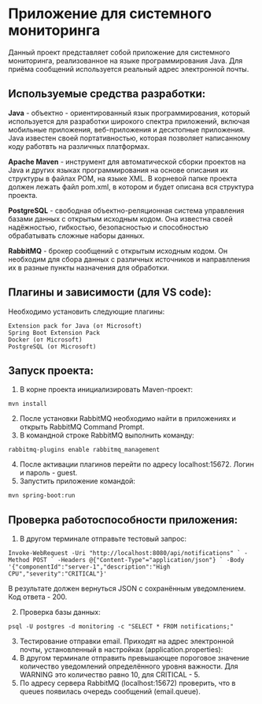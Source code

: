 # Приложение для системного мониторинга
Данный проект представляет собой приложение для системного мониторинга, реализованное на языке программирования Java. Для приёма сообщений используется реальный адрес электронной почты.
## Используемые средства разработки:
**Java** - объектно - ориентированный язык программирования, который используется для разработки широкого спектра приложений, включая мобильные приложения, веб-приложения и десктопные приложения. Java известен своей портативностью, которая позволяет написанному коду работвть на различных платформах.

**Apache Maven** - инструмент для автоматической сборки проектов на Java и других языках программирования на основе описания их структуры в файлах POM, на языке XML. В корневой папке проекта должен лежать файл pom.xml, в котором и будет описана вся структура проекта.

**PostgreSQL** - свободная объектно-реляционная система управления базами данных с открытым исходным кодом. Она известна своей надёжностью, гибкостью, безопасностью и способностью обрабатывать сложные наборы данных.

**RabbitMQ** - брокер сообщений с открытым исходным кодом. Он необходим для сбора данных с различных источников и направлления их в разные пункты назначения для обработки.

## Плагины и зависимости (для VS code):
Необходимо установить следующие плагины:

```
Extension pack for Java (от Microsoft)
Spring Boot Extension Pack
Docker (от Microsoft)
PostgreSQL (от Microsoft)
```

## Запуск проекта:
1. В корне проекта инициализировать Maven-проект:
```
mvn install
```
2. После установки RabbitMQ необходимо найти в приложениях и открыть RabbitMQ Command Prompt.
3. В командной строке RabbitMQ выполнить команду:
```
rabbitmq-plugins enable rabbitmq_management
```
4. После активации плагинов перейти по адресу localhost:15672. Логин и пароль - guest.
5. Запустить приложение командой:
```
mvn spring-boot:run
```

## Проверка работоспособности приложения:
1. В другом терминале отправьте тестовый запрос:
```
Invoke-WebRequest -Uri "http://localhost:8080/api/notifications" ` -Method POST ` -Headers @{"Content-Type"="application/json"} ` -Body '{"componentId":"server-1","description":"High CPU","severity":"CRITICAL"}'
```
В результате должен вернуться JSON с сохранённым уведомлением. Код ответа - 200.

2. Проверка базы данных:
```
psql -U postgres -d monitoring -c "SELECT * FROM notifications;"
```

3. Тестирование отправки email. Приходят на адрес электронной почты, установленный в настройках (application.properties):
4. В другом терминале отправить превышающее пороговое значение количество уведомлений определённого уровня важности. Для WARNING это количество равно 10, для CRITICAL - 5.
5. По адресу сервера RabbitMQ (localhost:15672) проверить, что в queues появилась очередь сообщений (email.queue).
